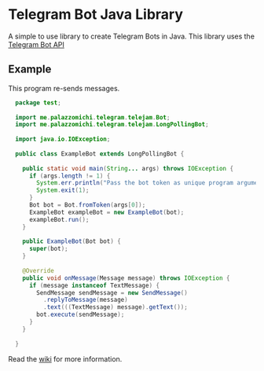 # Telegram Bot Java Library
A simple to use library to create Telegram Bots in Java.
This library uses the [Telegram Bot API](https://core.telegram.org/bots/api)

## Example
This program re-sends messages.
```java
  package test;
  
  import me.palazzomichi.telegram.telejam.Bot;
  import me.palazzomichi.telegram.telejam.LongPollingBot;
  
  import java.io.IOException;
  
  public class ExampleBot extends LongPollingBot {
    
    public static void main(String... args) throws IOException {
      if (args.length != 1) {
        System.err.println("Pass the bot token as unique program argument");
        System.exit(1);
      }
      Bot bot = Bot.fromToken(args[0]);
      ExampleBot exampleBot = new ExampleBot(bot);
      exampleBot.run();
    }
    
    public ExampleBot(Bot bot) {
      super(bot);
    }
    
    @Override
    public void onMessage(Message message) throws IOException {
      if (message instanceof TextMessage) {
        SendMessage sendMessage = new SendMessage()
          .replyToMessage(message)
          .text(((TextMessage) message).getText());
        bot.execute(sendMessage);
      }
    }
    
  }
```
Read the [wiki](https://github.com/AgeOfWar/Telejam/wiki)
for more information.
